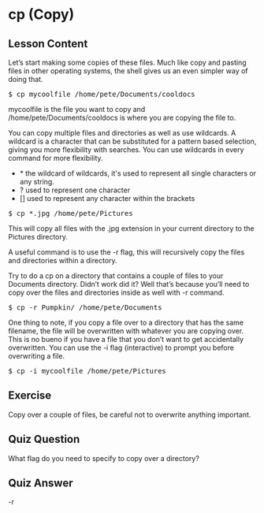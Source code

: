 # cp (Copy)

## Lesson Content

Let’s start making some copies of these files. Much like copy and pasting files in other operating systems, the shell gives us an even simpler way of doing that. 

<pre>$ cp mycoolfile /home/pete/Documents/cooldocs</pre>

mycoolfile is the file you want to copy and /home/pete/Documents/cooldocs is where you are copying the file to.

You can copy multiple files and directories as well as use wildcards. A wildcard is a character that can be substituted for a pattern based selection, giving you more flexibility with searches. You can use wildcards in every command for more flexibility.

<ul>
<li>* the wildcard of wildcards, it's used to represent all single characters or any string.</li>
<li>? used to represent one character</li>
<li>[] used to represent any character within the brackets</li>
</ul>

<pre>$ cp *.jpg /home/pete/Pictures</pre>

This will copy all files with the .jpg extension in your current directory to the Pictures directory.

A useful command is to use the -r flag, this will recursively copy the files and directories within a directory. 

Try to do a cp on a directory that contains a couple of files to your Documents directory. Didn’t work did it? Well that’s because you’ll need to copy over the files and directories inside as well with -r command.

<pre>$ cp -r Pumpkin/ /home/pete/Documents</pre>

One thing to note, if you copy a file over to a directory that has the same filename, the file will be overwritten with whatever you are copying over. This is no bueno if you have a file that you don’t want to get accidentally overwritten. You can use the -i flag (interactive) to prompt you before overwriting a file. 

<pre>$ cp -i mycoolfile /home/pete/Pictures</pre>

## Exercise

Copy over a couple of files, be careful not to overwrite anything important.

## Quiz Question

What flag do you need to specify to copy over a directory?

## Quiz Answer

-r